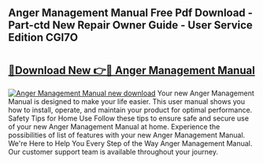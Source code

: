 ## Anger Management Manual Free Pdf Download - Part-ctd New Repair Owner Guide - User Service Edition CGl7O

# <h2><a href="http://bc28097.oget.top/?id=Anger+Management+Manual">🔗Download New 👉🔴 Anger Management Manual</a></h2>

[![Anger Management Manual new download](https://i.imgur.com/5g1atiW.png)](http://bc28097.oget.top/?id=Anger+Management+Manual)
Your new Anger Management Manual is designed to make your life easier. This user manual shows you how to install, operate, and maintain your product for optimal performance. Safety Tips for Home Use Follow these tips to ensure safe and secure use of your new Anger Management Manual at home. Experience the possibilities of list of features with your new Anger Management Manual. We're Here to Help You Every Step of the Way Anger Management Manual. Our customer support team is available throughout your journey.
